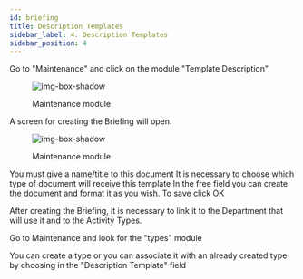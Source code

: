 ```yaml
---
id: briefing
title: Description Templates
sidebar_label: 4. Description Templates
sidebar_position: 4
---
```



Go to "Maintenance" and click on the module "Template Description"

<figure>

![img-box-shadow](/img/university/description.png) 
<figcaption>Maintenance module</figcaption>
</figure>


A screen for creating the Briefing will open.

<figure>

![img-box-shadow](/img/university/description.templates.png) 
<figcaption>Maintenance module</figcaption>
</figure>


You must give a name/title to this document
It is necessary to choose which type of document will receive this template
In the free field you can create the document and format it as you wish.
To save click OK


After creating the Briefing, it is necessary to link it to the Department that will use it and to the Activity Types.

Go to Maintenance and look for the "types" module


You can create a type or you can associate it with an already created type by choosing in the "Description Template" field
